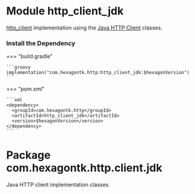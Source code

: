 
# Module http_client_jdk
[http_client] implementation using the [Java HTTP Client] classes.

[http_client]: http_client.md
[Java HTTP Client]: https://docs.oracle.com/en/java/javase/21/docs/api/java.net.http/java/net/http/HttpClient.html

### Install the Dependency

=== "build.gradle"

    ```groovy
    implementation("com.hexagontk.http:http_client_jdk:$hexagonVersion")
    ```

=== "pom.xml"

    ```xml
    <dependency>
      <groupId>com.hexagontk.http</groupId>
      <artifactId>http_client_jdk</artifactId>
      <version>$hexagonVersion</version>
    </dependency>
    ```

# Package com.hexagontk.http.client.jdk
Java HTTP client implementation classes.
